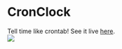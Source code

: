# CronClock
Tell time like crontab! See it live [here](https://curiouschi.com/cronclock).   
![](https://curiouschi.com/images/og_preview.jpg)
